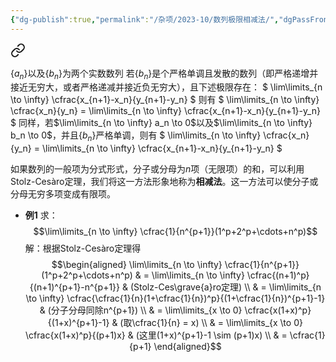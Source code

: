 ```yaml
---
{"dg-publish":true,"permalink":"/杂项/2023-10/数列极限相减法/","dgPassFrontmatter":true}
---
```



<div class="transclusion internal-embed is-loaded"><a class="markdown-embed-link" href="//2023-10/stolz-cesaro/" aria-label="Open link"><svg xmlns="http://www.w3.org/2000/svg" width="24" height="24" viewBox="0 0 24 24" fill="none" stroke="currentColor" stroke-width="2" stroke-linecap="round" stroke-linejoin="round" class="svg-icon lucide-link"><path d="M10 13a5 5 0 0 0 7.54.54l3-3a5 5 0 0 0-7.07-7.07l-1.72 1.71"></path><path d="M14 11a5 5 0 0 0-7.54-.54l-3 3a5 5 0 0 0 7.07 7.07l1.71-1.71"></path></svg></a><div class="markdown-embed">




$\{a_n\}$以及$\{b_n\}$为两个实数数列
若$\{b_n\}$是个严格单调且发散的数列（即严格递增并接近无穷大，或者严格递减并接近负无穷大），且下述极限存在：
$
\lim\limits_{n \to \infty} \cfrac{x_{n+1}-x_n}{y_{n+1}-y_n}
$
则有
$
\lim\limits_{n \to \infty} \cfrac{x_n}{y_n} = \lim\limits_{n \to \infty} \cfrac{x_{n+1}-x_n}{y_{n+1}-y_n}
$
同样，若$\lim\limits_{n \to \infty} a_n \to 0$以及$\lim\limits_{n \to \infty} b_n \to 0$，并且$\{b_n\}$严格单调，则有
$
\lim\limits_{n \to \infty} \cfrac{x_n}{y_n} = \lim\limits_{n \to \infty} \cfrac{x_{n+1}-x_n}{y_{n+1}-y_n}
$

</div></div>

如果数列的一般项为分式形式，分子或分母为$n$项（无限项）的和，可以利用Stolz-Cesàro定理，我们将这一方法形象地称为**相减法**。这一方法可以使分子或分母无穷多项变成有限项。
- **例1**
	求：
	$$\lim\limits_{n \to \infty} \cfrac{1}{n^{p+1}}(1^p+2^p+\cdots+n^p)$$
	解：根据Stolz-Cesàro定理得
	$$\begin{aligned}	\lim\limits_{n \to \infty} \cfrac{1}{n^{p+1}}(1^p+2^p+\cdots+n^p) & 	= \lim\limits_{n \to \infty} \cfrac{(n+1)^p}{(n+1)^{p+1}-n^{p+1}} & 	(Stolz-Ces\grave{a}ro定理) \\	& = \lim\limits_{n \to \infty} \cfrac{\cfrac{1}{n}(1+\cfrac{1}{n})^p}{(1+\cfrac{1}{n})^{p+1}-1} & 	(分子分母同除n^{p+1}) \\	& = \lim\limits_{x \to 0} \cfrac{x(1+x)^p}{(1+x)^{p+1}-1} & 	(取\cfrac{1}{n} = x) \\	& = \lim\limits_{x \to 0} \cfrac{x(1+x)^p}{(p+1)x} &	(这里(1+x)^{p+1}-1 \sim (p+1)x) \\	& = \cfrac{1}{p+1}	\end{aligned}$$